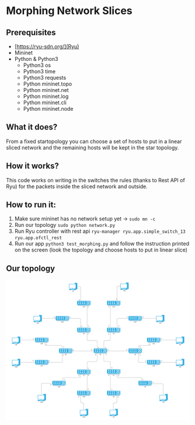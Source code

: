 # Morphing Network Slices
## Prerequisites
* [https://ryu-sdn.org/](Ryu)
* Mininet
* Python & Python3
  * Python3 os
  * Python3 time
  * Python3 requests
  * Python mininet.topo
  * Python mininet.net
  * Python mininet.log
  * Python mininet.cli
  * Python mininet.node
## What it does?
From a fixed startopology you can choose a set of hosts to put in a linear sliced network and the remaining hosts will be kept in the star topology.
## How it works?
This code works on writing in the switches the rules (thanks to Rest API of Ryu) for the packets inside the sliced network and outside.
## How to run it:
1. Make sure mininet has no network setup yet -> `sudo mn -c`
2. Run our topology `sudo python network.py`
3. Run Ryu controller with rest api `ryu-manager ryu.app.simple_switch_13 ryu.app.ofctl_rest`
4. Run our app `python3 test_morphing.py` and follow the instruction printed on the screen (look the topology and choose hosts to put in linear slice)
## Our topology
![alt text](https://github.com/adomonti/MorphingNetworkSlices/blob/main/topology.png)
